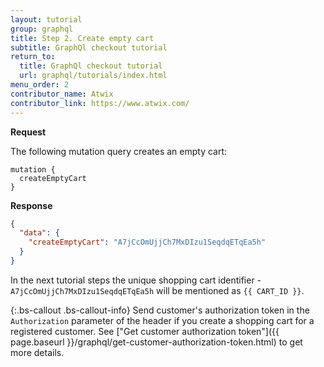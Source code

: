 ```yaml
---
layout: tutorial
group: graphql
title: Step 2. Create empty cart
subtitle: GraphQl checkout tutorial
return_to:
  title: GraphQl checkout tutorial
  url: graphql/tutorials/index.html
menu_order: 2
contributor_name: Atwix
contributor_link: https://www.atwix.com/
---
```


**Request**

The following mutation query creates an empty cart:

```text
mutation {
  createEmptyCart
}
```

**Response**

```json
{
  "data": {
    "createEmptyCart": "A7jCcOmUjjCh7MxDIzu1SeqdqETqEa5h"
  }
}
```

In the next tutorial steps the unique shopping cart identifier - `A7jCcOmUjjCh7MxDIzu1SeqdqETqEa5h` will be mentioned as `{{ CART_ID }}`.

{:.bs-callout .bs-callout-info}
Send customer's authorization token in the `Authorization` parameter of the header if you create a shopping cart for a registered customer. See ["Get customer authorization token"]({{ page.baseurl }}/graphql/get-customer-authorization-token.html) to get more details.

